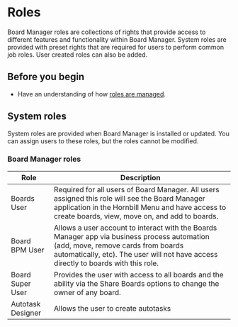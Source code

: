 # Roles
Board Manager roles are collections of rights that provide access to different features and functionality within Board Manager. System roles are provided with preset rights that are required for users to perform common job roles.  User created roles can also be added.

## Before you begin
* Have an understanding of how [roles are managed](/esp-config/organizational-data/roles).

## System roles
System roles are provided when Board Manager is installed or updated. You can assign users to these roles, but the roles cannot be modified.

### Board Manager roles
|Role|Description|
|-|-|
|Boards User|Required for all users of Board Manager. All users assigned this role will see the Board Manager application in the Hornbill Menu and have access to create boards, view, move on, and add to boards.|
|Board BPM User|Allows a user account to interact with the Boards Manager app via business process automation (add, move, remove cards from boards automatically, etc). The user will not have access directly to boards with this role.|
|Board Super User|Provides the user with access to all boards and the ability via the Share Boards options to change the owner of any board.|
|Autotask Designer|Allows the user to create autotasks|